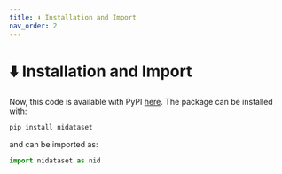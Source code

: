 ```yaml
---
title: ⬇️ Installation and Import
nav_order: 2
---
```


# ⬇️ Installation and Import
Now, this code is available with PyPI [here](https://pypi.org/project/nidataset/). The package can be installed with:

```bash
pip install nidataset
```

and can be imported as:

```python
import nidataset as nid
```